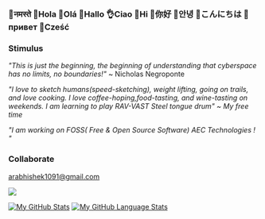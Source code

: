 ### 🙏नमस्ते  👋Hola  👋Olá 👋Hallo  👌Ciao  👋Hi  👋你好  👋안녕  👋こんにちは  👋привет 👋Cześć

###  Stimulus

_"This is just the beginning, the beginning of understanding that cyberspace has no limits, no boundaries!"_ ~ Nicholas Negroponte 

*"I love to sketch humans(speed-sketching), weight lifting, going on trails, and love cooking. I love coffee-hoping,food-tasting, and wine-tasting on weekends. I am learning to play RAV-VAST Steel tongue drum" ~ My free time*

*"I am working on FOSS( Free & Open Source Software) AEC Technologies ! "* 

###  Collaborate
arabhishek1091@gmail.com  

![](https://komarev.com/ghpvc/?username=InquisitiveAS&color=brightgreen&style=for-the-badge&label=PROFILE+VIEWS)

[![My GitHub Stats](https://github-readme-stats.vercel.app/api/?username=InquisitiveAS&count_private=true&theme=tokyonight&showicons=true)]() [![My GitHub Language Stats](https://github-readme-stats.vercel.app/api/top-langs/?username=InquisitiveAS&langs_count=5&theme=tokyonight)]()



